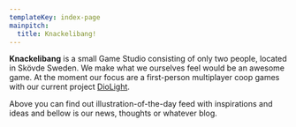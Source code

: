 ```yaml
---
templateKey: index-page
mainpitch:
  title: Knackelibang!
---
```

**Knackelibang** is a small Game Studio consisting of only two people, located in Skövde Sweden. We make what we ourselves feel would be an awesome game. At the moment our focus are a first-person multiplayer coop games with our current project [DioLight](https://www.knackelibang.com/games).

Above you can find out illustration-of-the-day feed with inspirations and ideas and bellow is our news, thoughts or whatever blog.
